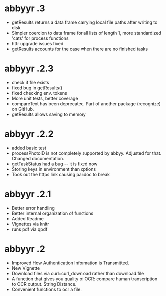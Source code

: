 # abbyyr .3

* getResults returns a data frame carrying local file paths after writing to disk  
* Simpler coercion to data frame for all lists of length 1, more standardized 'cats' for process functions  
* httr upgrade issues fixed  
* getResults accounts for the case when there are no finished tasks  

# abbyyr .2.3

* check if file exists  
* fixed bug in getResults()  
* fixed checking env. tokens  
* More unit tests, better coverage  
* compareText has been deprecated. Part of another package (recognize) on GitHub.  
* getResults allows saving to memory  

# abbyyr .2.2

* added basic test  
* processPhotoID is not completely supported by abbyy. Adjusted for that. Changed documentation.  
* getTaskStatus had a bug -- it is fixed now  
* Storing keys in environment than options  
* Took out the https link causing pandoc to break  

# abbyyr .2.1

* Better error handling  
* Better internal organization of functions  
* Added Readme  
* Vignettes via knitr  
* runs pdf via qpdf  

# abbyyr .2

* Improved How Authentication Information is Transmitted.  
* New Vignette  
* Download files via curl::curl_download rather than download.file  
* A function that gives you quality of OCR: compare human transcription to OCR output. String Distance.  
* Convenient functions to ocr a file.  
